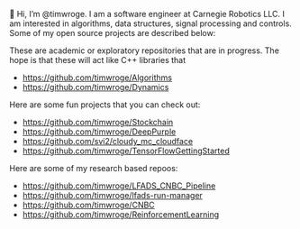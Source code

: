 👋 Hi, I’m @timwroge. I am a software engineer at Carnegie Robotics LLC. I am interested in algorithms, data structures, signal processing and controls. Some of my open source projects are described below:


These are academic or exploratory repositories that are in progress. The hope is that these will act like C++ libraries that 
* https://github.com/timwroge/Algorithms
* https://github.com/timwroge/Dynamics

Here are some fun projects that you can check out:
* https://github.com/timwroge/Stockchain
* https://github.com/timwroge/DeepPurple
* https://github.com/svi2/cloudy_mc_cloudface
* https://github.com/timwroge/TensorFlowGettingStarted


Here are some of my research based repoos:
* https://github.com/timwroge/LFADS_CNBC_Pipeline
* https://github.com/timwroge/lfads-run-manager
* https://github.com/timwroge/CNBC
* https://github.com/timwroge/ReinforcementLearning

